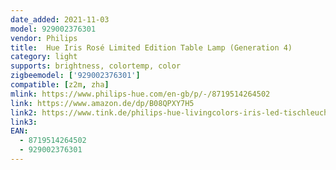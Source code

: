 ```yaml
---
date_added: 2021-11-03
model: 929002376301
vendor: Philips
title:  Hue Iris Rosé Limited Edition Table Lamp (Generation 4)
category: light
supports: brightness, colortemp, color
zigbeemodel: ['929002376301']
compatible: [z2m, zha]
mlink: https://www.philips-hue.com/en-gb/p/-/8719514264502
link: https://www.amazon.de/dp/B08QPXY7H5
link2: https://www.tink.de/philips-hue-livingcolors-iris-led-tischleuchte-12852
link3: 
EAN: 
  - 8719514264502
  - 929002376301
---
```

